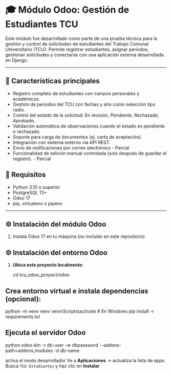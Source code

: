 # 🎓 Módulo Odoo: Gestión de Estudiantes TCU

Este módulo fue desarrollado como parte de una prueba técnica para la gestión y control de solicitudes de estudiantes del Trabajo Comunal Universitario (TCU). Permite registrar estudiantes, asignar periodos, gestionar solicitudes y conectarse con una aplicación externa desarrollada en Django.

---

## 🧩 Características principales

- Registro completo de estudiantes con campos personales y académicos.
- Gestión de periodos del TCU con fechas y año como selección tipo radio.
- Control del estado de la solicitud: En revisión, Pendiente, Rechazado, Aprobado.
- Validación automática de observaciones cuando el estado es pendiente o rechazado.
- Soporte para carga de documentos (ej. carta de aceptación).
- Integración con sistema externo vía API REST.
- Envío de notificaciones por correo electrónico - Parcial
- Funcionalidad de edición manual controlada (solo después de guardar el registro). - Parcial


## 🚀 Requisitos

- Python 3.10 o superior
- PostgreSQL 13+
- Odoo 17
- pip, virtualenv o pipenv

---
## ⚙️ Instalación del módulo Odoo

1. Instala Odoo 17 en tu máquina (no incluido en este repositorio)


## ⚙️ Instalación del entorno Odoo

1. **Ubica este proyecto localmente:**

   cd tcu_odoo_proyect/odoo


## Crea entorno virtual e instala dependencias (opcional):

python -m venv venv
venv\Scripts\activate  # En Windows
pip install -r requirements.txt

## Ejecuta el servidor Odoo
python odoo-bin -r db-user -w dbpassword --addons-path=addons,modules -d db-name

activa el modo desarrollador
Ve a **Aplicaciones** → actualiza la lista de apps
Busca `TCU Estudiantes` y haz clic en **Instalar**
